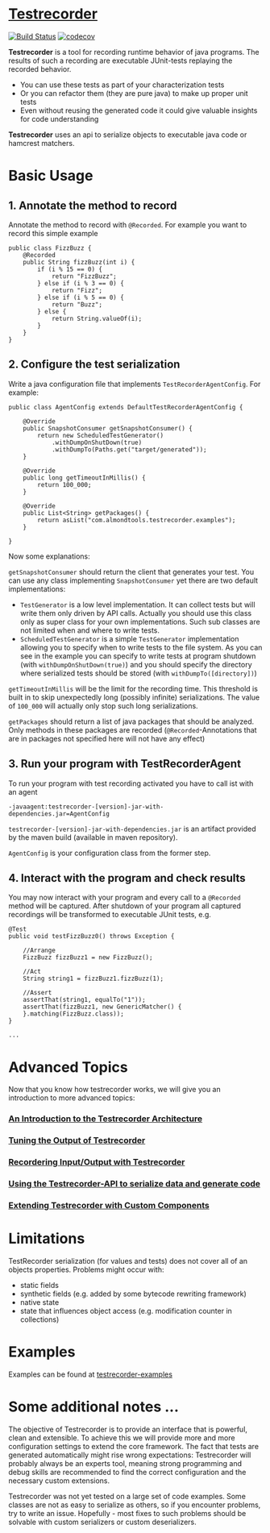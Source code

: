 [Testrecorder](http://testrecorder.amygdalum.net/)
============
[![Build Status](https://api.travis-ci.org/almondtools/testrecorder.svg)](https://travis-ci.org/almondtools/testrecorder)
[![codecov](https://codecov.io/gh/almondtools/testrecorder/branch/master/graph/badge.svg)](https://codecov.io/gh/almondtools/testrecorder)

__Testrecorder__ is a tool for recording runtime behavior of java programs. The results of such a recording are executable JUnit-tests replaying the recorded behavior.

* You can use these tests as part of your characterization tests
* Or you can refactor them (they are pure java) to make up proper unit tests
* Even without reusing the generated code it could give valuable insights for code understanding

__Testrecorder__ uses an api to serialize objects to executable java code or hamcrest matchers.

Basic Usage
===========

## 1. Annotate the method to record
Annotate the method to record with `@Recorded`. For example you want to record this simple example

    public class FizzBuzz {
        @Recorded
        public String fizzBuzz(int i) {
            if (i % 15 == 0) {
                return "FizzBuzz";
            } else if (i % 3 == 0) {
                return "Fizz";
            } else if (i % 5 == 0) {
                return "Buzz";
            } else {
                return String.valueOf(i);
            }
        }
    }

## 2. Configure the test serialization
Write a java configuration file that implements `TestRecorderAgentConfig`. For example:

    public class AgentConfig extends DefaultTestRecorderAgentConfig {
        
        @Override
        public SnapshotConsumer getSnapshotConsumer() {
            return new ScheduledTestGenerator()
                .withDumpOnShutDown(true)                       
                .withDumpTo(Paths.get("target/generated"));     
        }
        
        @Override
        public long getTimeoutInMillis() {
            return 100_000;
        }
        
        @Override
        public List<String> getPackages() {
            return asList("com.almondtools.testrecorder.examples");
        }
    
    }

Now some explanations:

`getSnapshotConsumer` should return the client that generates your test. You can use any class implementing `SnapshotConsumer` yet there are two default implementations:

* `TestGenerator` is a low level implementation. It can collect tests but will write them only driven by API calls. Actually you should use this class only as super class for your own implementations. Such sub classes are not limited when and where to write tests.
* `ScheduledTestGenerator` is a simple `TestGenerator` implementation allowing you to specify when to write tests to the file system. As you can see in the example you can specify to write tests at program shutdown (with `withDumpOnShutDown(true)`) and you should specify the directory where serialized tests should be stored (with `withDumpTo([directory])`)

`getTimeoutInMillis` will be the limit for the recording time. This threshold is built in to skip unexpectedly long (possibly infinite) serializations. The value of `100_000` will actually only stop such long serializations. 

`getPackages` should return a list of java packages that should be analyzed. Only methods in these packages are recorded (`@Recorded`-Annotations that are in packages not specified here will not have any effect)

## 3. Run your program with TestRecorderAgent
To run your program with test recording activated you have to call ist with an agent

`-javaagent:testrecorder-[version]-jar-with-dependencies.jar=AgentConfig`

`testrecorder-[version]-jar-with-dependencies.jar` is an artifact provided by the maven build (available in maven repository).

`AgentConfig` is your configuration class from the former step.

## 4. Interact with the program and check results
You may now interact with your program and every call to a `@Recorded` method will be captured. After shutdown of your program all captured recordings will be transformed to executable JUnit tests, e.g.

    @Test
    public void testFizzBuzz0() throws Exception {
    
        //Arrange
        FizzBuzz fizzBuzz1 = new FizzBuzz();
        
        //Act
        String string1 = fizzBuzz1.fizzBuzz(1);
        
        //Assert
        assertThat(string1, equalTo("1"));
        assertThat(fizzBuzz1, new GenericMatcher() {
        }.matching(FizzBuzz.class));
    }

    ...
    
Advanced Topics
===============
Now that you know how testrecorder works, we will give you an introduction to more advanced topics:

### [An Introduction to the Testrecorder Architecture](doc/Architecture.md)

### [Tuning the Output of Testrecorder](doc/TuningOutput.md)

### [Recordering Input/Output with Testrecorder](doc/RecordingIO.md)

### [Using the Testrecorder-API to serialize data and generate code](doc/API.md)

### [Extending Testrecorder with Custom Components](doc/Extending.md)

Limitations
===========
TestRecorder serialization (for values and tests) does not cover all of an objects properties. Problems might occur with:

* static fields
* synthetic fields (e.g. added by some bytecode rewriting framework)
* native state
* state that influences object access (e.g. modification counter in collections)

Examples
========
Examples can be found at [testrecorder-examples](https://github.com/almondtools/testrecorder-examples)

Some additional notes ...
=========================
The objective of Testrecorder is to provide an interface that is powerful, clean and extensible. To achieve this we will provide more and more configuration settings to extend the core framework. The fact that tests are generated automatically might rise wrong expectations: Testrecorder will probably always be an experts tool, meaning strong programming and debug skills are recommended to find the correct configuration and the necessary custom extensions.

Testrecorder was not yet tested on a large set of code examples. Some classes are not as easy to serialize as others, so if you encounter problems, try to write an issue. Hopefully - most fixes to such problems should be solvable with custom serializers or custom deserializers. 
 